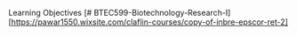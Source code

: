 Learning Objectives [# BTEC599-Biotechnology-Research-I][https://pawar1550.wixsite.com/claflin-courses/copy-of-inbre-epscor-ret-2]
